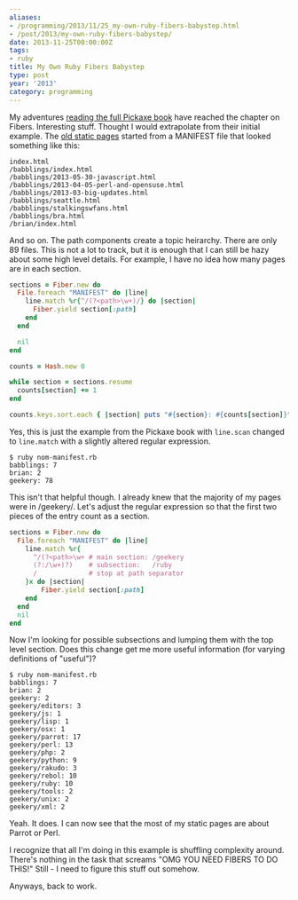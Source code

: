 ```yaml
---
aliases:
- /programming/2013/11/25_my-own-ruby-fibers-babystep.html
- /post/2013/my-own-ruby-fibers-babystep/
date: 2013-11-25T00:00:00Z
tags:
- ruby
title: My Own Ruby Fibers Babystep
type: post
year: '2013'
category: programming
---
```

[old static pages]: /categories/coolnamehere/

My adventures [reading the full Pickaxe book](/post/2013/rereading-the-pickaxe/)
have reached the chapter on Fibers. Interesting stuff. Thought I would
extrapolate from their initial example. The [old static pages][] started
from a MANIFEST file that looked something like this:
<!--more-->
    
~~~ text
index.html
/babblings/index.html
/babblings/2013-05-30-javascript.html
/babblings/2013-04-05-perl-and-opensuse.html
/babblings/2013-03-big-updates.html
/babblings/seattle.html
/babblings/stalkingswfans.html
/babblings/bra.html
/brian/index.html
~~~ 

And so on. The path components create a topic heirarchy. There are only 89 files. This is not a lot to track, but it is enough that I can still be hazy about some high level details. For example, I have no idea how many pages are in each section.

~~~ ruby
sections = Fiber.new do
  File.foreach "MANIFEST" do |line|
    line.match %r{^/(?<path>\w+)/} do |section|
      Fiber.yield section[:path]
    end 
  end 

  nil 
end

counts = Hash.new 0

while section = sections.resume
  counts[section] += 1
end

counts.keys.sort.each { |section| puts "#{section}: #{counts[section]}" }
~~~ 

Yes, this is just the example from the Pickaxe book with `line.scan` changed to `line.match` with a slightly altered regular expression.

~~~ console
$ ruby nom-manifest.rb 
babblings: 7
brian: 2
geekery: 78
~~~ 

This isn't that helpful though. I already knew that the majority of my pages were in /geekery/. Let's adjust the regular expression so that the first two pieces of the entry count as a section.

~~~ ruby
sections = Fiber.new do
  File.foreach "MANIFEST" do |line|
    line.match %r{
      ^/(?<path>\w+ # main section: /geekery
      (?:/\w+)?)    # subsection:   /ruby
      /             # stop at path separator
    }x do |section|
        Fiber.yield section[:path]
    end
  end
  nil
end
~~~ 

Now I'm looking for possible subsections and lumping them with the top level section. Does this change get me more useful information (for varying definitions of "useful")?

~~~ console
$ ruby nom-manifest.rb 
babblings: 7
brian: 2
geekery: 2
geekery/editors: 3
geekery/js: 1
geekery/lisp: 1
geekery/osx: 1
geekery/parrot: 17
geekery/perl: 13
geekery/php: 2
geekery/python: 9
geekery/rakudo: 3
geekery/rebol: 10
geekery/ruby: 10
geekery/tools: 2
geekery/unix: 2
geekery/xml: 2
~~~ 

Yeah. It does. I can now see that the most of my static pages are about Parrot or Perl.

I recognize that all I'm doing in this example is shuffling complexity around. There's nothing in the task that screams "OMG YOU NEED FIBERS TO DO THIS!" Still - I need to figure this stuff out somehow.

Anyways, back to work.
